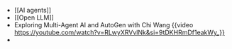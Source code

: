 - [[AI agents]]
- [[Open LLM]]
- Exploring Multi-Agent AI and AutoGen with Chi Wang {{video https://youtube.com/watch?v=RLwyXRVvlNk&si=9tDKHRmDf1eakWy_}}
-